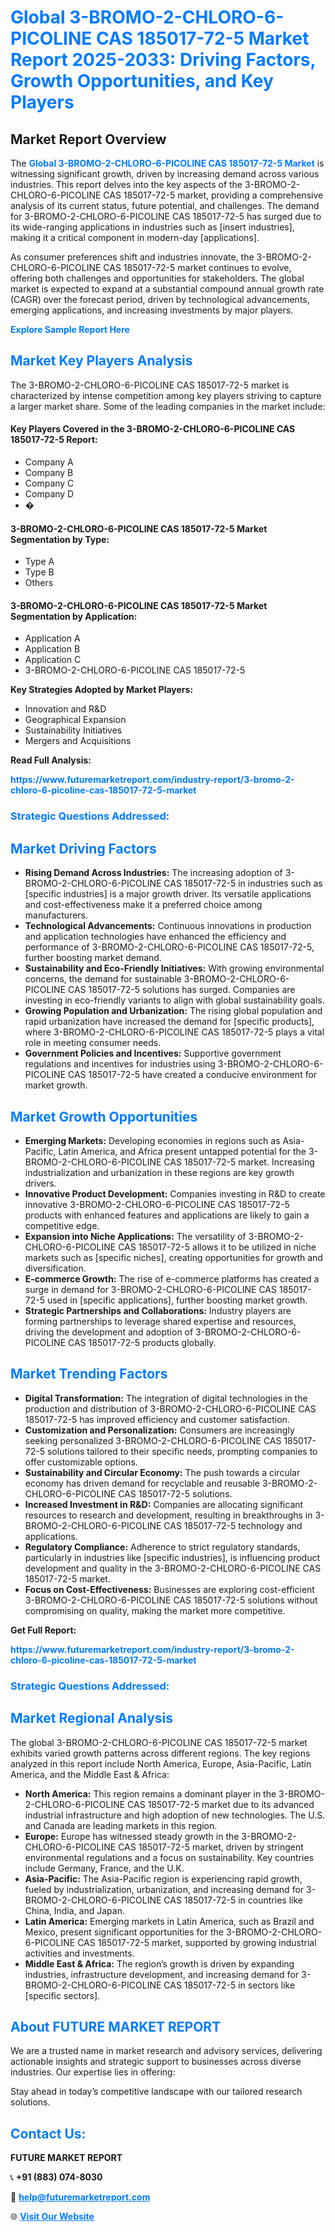 <h1 style="color: #007BFF;">Global 3-BROMO-2-CHLORO-6-PICOLINE CAS 185017-72-5 Market Report 2025-2033: Driving Factors, Growth Opportunities, and Key Players</h1>

<section id="overview">
<h2>Market Report Overview</h2>
<p>The <a href="https://www.futuremarketreport.com/industry-report/3-bromo-2-chloro-6-picoline-cas-185017-72-5-market" style="color: #007BFF; text-decoration: none;"><strong>Global 3-BROMO-2-CHLORO-6-PICOLINE CAS 185017-72-5 Market</strong></a> is witnessing significant growth, driven by increasing demand across various industries. This report delves into the key aspects of the 3-BROMO-2-CHLORO-6-PICOLINE CAS 185017-72-5 market, providing a comprehensive analysis of its current status, future potential, and challenges. The demand for 3-BROMO-2-CHLORO-6-PICOLINE CAS 185017-72-5 has surged due to its wide-ranging applications in industries such as [insert industries], making it a critical component in modern-day [applications].</p>
<p>As consumer preferences shift and industries innovate, the 3-BROMO-2-CHLORO-6-PICOLINE CAS 185017-72-5 market continues to evolve, offering both challenges and opportunities for stakeholders. The global market is expected to expand at a substantial compound annual growth rate (CAGR) over the forecast period, driven by technological advancements, emerging applications, and increasing investments by major players.</p>
</section>

<section id="overview">
<p><a href="https://www.futuremarketreport.com/request-sample/reportId=113091" style="color: #007BFF; text-decoration: none;"><strong>Explore Sample Report Here</strong></a></p>
</section>

<section id="key-players">
<h2 style="color: #007BFF;">Market Key Players Analysis</h2>
<p>The 3-BROMO-2-CHLORO-6-PICOLINE CAS 185017-72-5 market is characterized by intense competition among key players striving to capture a larger market share. Some of the leading companies in the market include:</p>
<h4>Key Players Covered in the 3-BROMO-2-CHLORO-6-PICOLINE CAS 185017-72-5 Report:</h4>
<ul><li>Company A</li><li>Company B</li><li>Company C</li><li>Company D</li><li>�</li></ul>
<h4>3-BROMO-2-CHLORO-6-PICOLINE CAS 185017-72-5 Market Segmentation by Type:</h4>
<ul><li>Type A</li><li>Type B</li><li>Others</li></ul>

<h4>3-BROMO-2-CHLORO-6-PICOLINE CAS 185017-72-5 Market Segmentation by Application:</h4>
<ul><li>Application A</li><li>Application B</li><li>Application C</li><li>3-BROMO-2-CHLORO-6-PICOLINE CAS 185017-72-5</li></ul>
<p><strong>Key Strategies Adopted by Market Players:</strong></p>
<ul>
<li>Innovation and R&D</li>
<li>Geographical Expansion</li>
<li>Sustainability Initiatives</li>
<li>Mergers and Acquisitions</li>
</ul>
</section>

<section>
<p><strong>Read Full Analysis: </strong></p><a href="https://www.futuremarketreport.com/industry-report/3-bromo-2-chloro-6-picoline-cas-185017-72-5-market" style="color: #007BFF; text-decoration: none;"><strong>https://www.futuremarketreport.com/industry-report/3-bromo-2-chloro-6-picoline-cas-185017-72-5-market</strong></a>
<h3 style="color: #007BFF;">Strategic Questions Addressed:</h3>
</section>

<section id="driving-factors">
<h2 style="color: #007BFF;">Market Driving Factors</h2>
<ul>
<li><strong>Rising Demand Across Industries:</strong> The increasing adoption of 3-BROMO-2-CHLORO-6-PICOLINE CAS 185017-72-5 in industries such as [specific industries] is a major growth driver. Its versatile applications and cost-effectiveness make it a preferred choice among manufacturers.</li>
<li><strong>Technological Advancements:</strong> Continuous innovations in production and application technologies have enhanced the efficiency and performance of 3-BROMO-2-CHLORO-6-PICOLINE CAS 185017-72-5, further boosting market demand.</li>
<li><strong>Sustainability and Eco-Friendly Initiatives:</strong> With growing environmental concerns, the demand for sustainable 3-BROMO-2-CHLORO-6-PICOLINE CAS 185017-72-5 solutions has surged. Companies are investing in eco-friendly variants to align with global sustainability goals.</li>
<li><strong>Growing Population and Urbanization:</strong> The rising global population and rapid urbanization have increased the demand for [specific products], where 3-BROMO-2-CHLORO-6-PICOLINE CAS 185017-72-5 plays a vital role in meeting consumer needs.</li>
<li><strong>Government Policies and Incentives:</strong> Supportive government regulations and incentives for industries using 3-BROMO-2-CHLORO-6-PICOLINE CAS 185017-72-5 have created a conducive environment for market growth.</li>
</ul>
</section>

<section id="growth-opportunities">
<h2 style="color: #007BFF;">Market Growth Opportunities</h2>
<ul>
<li><strong>Emerging Markets:</strong> Developing economies in regions such as Asia-Pacific, Latin America, and Africa present untapped potential for the 3-BROMO-2-CHLORO-6-PICOLINE CAS 185017-72-5 market. Increasing industrialization and urbanization in these regions are key growth drivers.</li>
<li><strong>Innovative Product Development:</strong> Companies investing in R&D to create innovative 3-BROMO-2-CHLORO-6-PICOLINE CAS 185017-72-5 products with enhanced features and applications are likely to gain a competitive edge.</li>
<li><strong>Expansion into Niche Applications:</strong> The versatility of 3-BROMO-2-CHLORO-6-PICOLINE CAS 185017-72-5 allows it to be utilized in niche markets such as [specific niches], creating opportunities for growth and diversification.</li>
<li><strong>E-commerce Growth:</strong> The rise of e-commerce platforms has created a surge in demand for 3-BROMO-2-CHLORO-6-PICOLINE CAS 185017-72-5 used in [specific applications], further boosting market growth.</li>
<li><strong>Strategic Partnerships and Collaborations:</strong> Industry players are forming partnerships to leverage shared expertise and resources, driving the development and adoption of 3-BROMO-2-CHLORO-6-PICOLINE CAS 185017-72-5 products globally.</li>
</ul>
</section>

<section id="trending-factors">
<h2 style="color: #007BFF;">Market Trending Factors</h2>
<ul>
<li><strong>Digital Transformation:</strong> The integration of digital technologies in the production and distribution of 3-BROMO-2-CHLORO-6-PICOLINE CAS 185017-72-5 has improved efficiency and customer satisfaction.</li>
<li><strong>Customization and Personalization:</strong> Consumers are increasingly seeking personalized 3-BROMO-2-CHLORO-6-PICOLINE CAS 185017-72-5 solutions tailored to their specific needs, prompting companies to offer customizable options.</li>
<li><strong>Sustainability and Circular Economy:</strong> The push towards a circular economy has driven demand for recyclable and reusable 3-BROMO-2-CHLORO-6-PICOLINE CAS 185017-72-5 solutions.</li>
<li><strong>Increased Investment in R&D:</strong> Companies are allocating significant resources to research and development, resulting in breakthroughs in 3-BROMO-2-CHLORO-6-PICOLINE CAS 185017-72-5 technology and applications.</li>
<li><strong>Regulatory Compliance:</strong> Adherence to strict regulatory standards, particularly in industries like [specific industries], is influencing product development and quality in the 3-BROMO-2-CHLORO-6-PICOLINE CAS 185017-72-5 market.</li>
<li><strong>Focus on Cost-Effectiveness:</strong> Businesses are exploring cost-efficient 3-BROMO-2-CHLORO-6-PICOLINE CAS 185017-72-5 solutions without compromising on quality, making the market more competitive.</li>
</ul>
</section>

<section>
<p><strong>Get Full Report: </strong></p><a href="https://www.futuremarketreport.com/industry-report/3-bromo-2-chloro-6-picoline-cas-185017-72-5-market" style="color: #007BFF; text-decoration: none;"><strong>https://www.futuremarketreport.com/industry-report/3-bromo-2-chloro-6-picoline-cas-185017-72-5-market</strong></a>
<h3 style="color: #007BFF;">Strategic Questions Addressed:</h3>
</section>


<section id="regional-analysis">
<h2 style="color: #007BFF;">Market Regional Analysis</h2>
<p>The global 3-BROMO-2-CHLORO-6-PICOLINE CAS 185017-72-5 market exhibits varied growth patterns across different regions. The key regions analyzed in this report include North America, Europe, Asia-Pacific, Latin America, and the Middle East & Africa:</p>
<ul>
<li><strong>North America:</strong> This region remains a dominant player in the 3-BROMO-2-CHLORO-6-PICOLINE CAS 185017-72-5 market due to its advanced industrial infrastructure and high adoption of new technologies. The U.S. and Canada are leading markets in this region.</li>
<li><strong>Europe:</strong> Europe has witnessed steady growth in the 3-BROMO-2-CHLORO-6-PICOLINE CAS 185017-72-5 market, driven by stringent environmental regulations and a focus on sustainability. Key countries include Germany, France, and the U.K.</li>
<li><strong>Asia-Pacific:</strong> The Asia-Pacific region is experiencing rapid growth, fueled by industrialization, urbanization, and increasing demand for 3-BROMO-2-CHLORO-6-PICOLINE CAS 185017-72-5 in countries like China, India, and Japan.</li>
<li><strong>Latin America:</strong> Emerging markets in Latin America, such as Brazil and Mexico, present significant opportunities for the 3-BROMO-2-CHLORO-6-PICOLINE CAS 185017-72-5 market, supported by growing industrial activities and investments.</li>
<li><strong>Middle East & Africa:</strong> The region’s growth is driven by expanding industries, infrastructure development, and increasing demand for 3-BROMO-2-CHLORO-6-PICOLINE CAS 185017-72-5 in sectors like [specific sectors].</li>
</ul>
</section>

<footer>
<h2 style="color: #007BFF;">About FUTURE MARKET REPORT</h2>
<p>We are a trusted name in market research and advisory services, delivering actionable insights and strategic support to businesses across diverse industries. Our expertise lies in offering:</p>

<p>Stay ahead in today’s competitive landscape with our tailored research solutions.</p>

<h2 style="color: #007BFF;">Contact Us:</h2>
<p><strong>FUTURE MARKET REPORT</strong></p>
<p>📞 <strong>+91 (883) 074-8030</strong></p>
<p>📧 <strong><a href="mailto:help@futuremarketreport.com" style="color: #007BFF;">help@futuremarketreport.com</a></strong></p>
<p>🌐 <strong><a href="https://www.futuremarketreport.com/" style="color: #007BFF;">Visit Our Website</a></strong></p>
</footer>